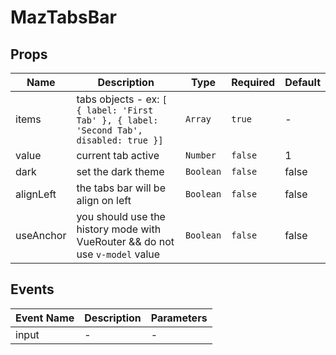 # MazTabsBar

## Props

<!-- @vuese:MazTabsBar:props:start -->

| Name      | Description                                                                             | Type      | Required | Default |
| --------- | --------------------------------------------------------------------------------------- | --------- | -------- | ------- |
| items     | tabs objects - ex: `[ { label: 'First Tab' }, { label: 'Second Tab', disabled: true }]` | `Array`   | `true`   | -       |
| value     | current tab active                                                                      | `Number`  | `false`  | 1       |
| dark      | set the dark theme                                                                      | `Boolean` | `false`  | false   |
| alignLeft | the tabs bar will be align on left                                                      | `Boolean` | `false`  | false   |
| useAnchor | you should use the history mode with VueRouter && do not use `v-model` value            | `Boolean` | `false`  | false   |

<!-- @vuese:MazTabsBar:props:end -->

## Events

<!-- @vuese:MazTabsBar:events:start -->

| Event Name | Description | Parameters |
| ---------- | ----------- | ---------- |
| input      | -           | -          |

<!-- @vuese:MazTabsBar:events:end -->
